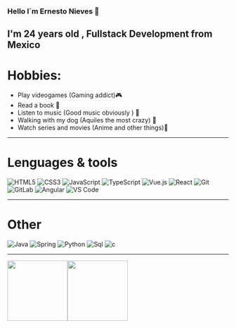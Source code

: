 ### Hello I´m Ernesto Nieves 👋
I'm 24 years old , Fullstack Development from Mexico 
--------------
# Hobbies:
- Play videogames (Gaming addict)🎮
- Read a book  📖
- Listen to music (Good music obviously ) 🎵
- Walking with my dog  (Aquiles the most crazy) 🐶
- Watch series and movies (Anime and other things)🎥
--------------
# Lenguages & tools

![HTML5](https://img.shields.io/badge/-HTML5-%23E44D27?style=flat-square&logo=html5&logoColor=ffffff)
![CSS3](https://img.shields.io/badge/-CSS3-%231572B6?style=flat-square&logo=css3)
![JavaScript](https://img.shields.io/badge/-JavaScript-%23F7DF1C?style=flat-square&logo=javascript&logoColor=000000&labelColor=%23F7DF1C&color=%23FFCE5A)
![TypeScript](https://img.shields.io/badge/-TypeScript-007ACC?style=flat-square&logo=typescript&logoColor=white)
![Vue.js](https://img.shields.io/badge/-Vue.js-%232c3e50?style=flat-square&logo=vuedotjs)
![React](https://img.shields.io/badge/-React-%23282C34?style=flat-square&logo=react)
![Git](https://img.shields.io/badge/-Git-%23F05032?style=flat-square&logo=git&logoColor=%23ffffff)
![GitLab](https://img.shields.io/badge/-GitLab-FCA121?style=flat-square&logo=gitlab)
![Angular](https://img.shields.io/badge/-Angular-%23F05032?style=flat-square&logo=angular&logoColor=%23ffffff)
![VS Code](https://img.shields.io/badge/-VSCode-%23007ACC?style=flat-square&logo=visual-studio-code)

---------------------
# Other 
![Java](https://img.shields.io/badge/-Java-%23F05032?style=flat-square&logo=java)
![Spring](https://img.shields.io/badge/-Spring-%23282C34?style=flat-square&logo=spring)
![Python](https://img.shields.io/badge/-Python-%23282C34?style=flat-square&logo=python)
![Sql](https://img.shields.io/badge/-SQL-%23282C34?style=flat-square&logo=Mysql)
![c](https://img.shields.io/badge/-C-%23282C34?style=flat-square&logo=c)




--------

<a href="https://www.adamalston.com/"><img height="137px" src="https://github-readme-stats.vercel.app/api?username=ernt&hide_title=true&hide_border=true&show_icons=true&include_all_commits=true&count_private=true&line_height=21&text_color=000&icon_color=000&bg_color=0,B39E9E,B1AEAD,AEBDBC,ABCDCB&theme=graywhite" /><!-- wi*quL3fcV --><img height="137px" src="https://github-readme-stats.vercel.app/api/top-langs/?username=adamalston&hide=html&hide_title=true&hide_border=true&layout=compact&langs_count=6&exclude_repo=comp426,Redventures-Movie-Quotes&text_color=000&icon_color=fff&bg_color=0,B39E9E,B1AEAD,AEBDBC,ABCDCB&theme=dracula" /></a>
